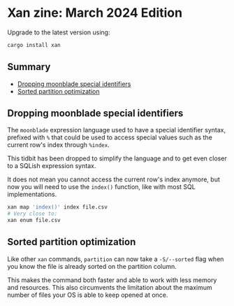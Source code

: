 # Xan zine: March 2024 Edition

Upgrade to the latest version using:

```bash
cargo install xan
```

## Summary

* [Dropping moonblade special identifiers](#dropping-moonblade-special-identifiers)
* [Sorted partition optimization](#sorted-partition-optimization)

## Dropping moonblade special identifiers

The `moonblade` expression language used to have a special identifier syntax, prefixed with `%` that could be used to access special values such as the current row's index through `%index`.

This tidbit has been dropped to simplify the language and to get even closer to a SQLish expression syntax.

It does not mean you cannot access the current row's index anymore, but now you will need to use the `index()` function, like with most SQL implementations.

```bash
xan map 'index()' index file.csv
# Very close to:
xan enum file.csv
```

## Sorted partition optimization

Like other `xan` commands, `partition` can now take a `-S/--sorted` flag when you know the file is already sorted on the partition column.

This makes the command both faster and able to work with less memory and resources. This also circumvents the limitation about the maximum number of files your OS is able to keep opened at once.